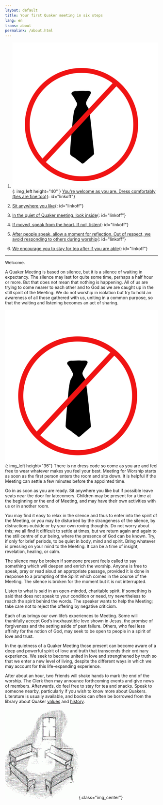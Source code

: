 ```yaml
---
layout: default
title: Your first Quaker meeting in six steps
lang: en
trans: about
permalink: /about.html
---
```

1. ![](/assets/images/no-tie_color.png){: img_left height="40" } [You're welcome as you are. Dress comfortably (ties are fine too)](#notie){: id="linkoff"}
  
1. <i class="fas fa-chair fa-fw fa-2x" style="color: #4d1a00;"></i> [Sit anywhere you like](#chair){: id="linkoff"}

  
1. <i class="fas fa-search fa-fw fa-2x color-1-text"></i> [In the quiet of Quaker meeting, look inside](#look){: id="linkoff"}

  
1. <i class="fas fa-hand-holding-heart fa-fw fa-2x" style="color: crimson"></i> [If moved, speak from the heart. If not, listen](#heart){: id="linkoff"}


1. <i class="far fa-pause-circle fa-fw fa-2x color-1-light-text"></i> [After people speak, allow a moment for reflection. Out of respect, we avoid responding to others during worship](#wait){: id="linkoff"}


1. <i class="fas fa-mug-hot fa-fw fa-2x color-1-dark-text"></i> [We encourage you to stay for tea after if you are able](#tea){: id="linkoff"}

  
************

Welcome.

A Quaker Meeting is based on silence, but it is a silence of waiting in expectancy. The silence may last for quite some time, perhaps a half hour or more. But that does not mean that nothing is happening. All of us are trying to come nearer to each other and to God as we are caught up in the still spirit of the Meeting. We do not worship in isolation but try to hold an awareness of all those gathered with us, uniting in a common purpose, so that the waiting and listening becomes an act of sharing.

![](/assets/images/no-tie_color.png){: img_left height="36"}<span class="stanchor"><a name="notie"> </a></span> There is no dress code so come as you are and feel free to wear whatever makes you feel your best. Meeting for Worship starts as soon as the first person enters the room and sits down. It is helpful if the Meeting can settle a few minutes before the appointed time.

<i class="fas fa-chair" style="color: #4d1a00;"></i><span class="stanchor"><a name="chair"> </a></span> Go in as soon as you are ready. Sit anywhere you like but if possible leave seats near the door for latecomers. Children may be present for a time at the beginning or the end of Meeting, and may have their own activities with us or in another room.

<i class="fas fa-search color-1-text"></i><span class="stanchor"><a name="look"> </a></span> You may find it easy to relax in the silence and thus to enter into the spirit of the Meeting, or you may be disturbed by the strangeness of the silence, by distractions outside or by your own roving thoughts. Do not worry about this; we all find it difficult to settle at times, but we return again and again to the still centre of our being, where the presence of God can be known. Try, if only for brief periods, to be quiet in body, mind and spirit. Bring whatever is pressing on your mind to the Meeting. It can be a time of insight, revelation, healing, or calm.

<i class="fas fa-hand-holding-heart" style="color: crimson"></i><span class="stanchor"><a name="heart"> </a></span> The silence may be broken if someone present feels called to say something which will deepen and enrich the worship. Anyone is free to speak, pray or read aloud an appropriate passage, provided it is done in response to a prompting of the Spirit which comes in the course of the Meeting. The silence is broken for the moment but it is not interrupted.

<i class="far fa-pause-circle color-1-light-text"></i><span class="stanchor"><a name="wait"> </a></span> Listen to what is said in an open-minded, charitable spirit. If something is said that does not speak to your condition or need, try nevertheless to reach the spirit behind the words. The speaker wants to help the Meeting; take care not to reject the offering by negative criticism.

Each of us brings our own life’s experiences to Meeting. Some will thankfully accept God’s inexhaustible love shown in Jesus, the promise of forgiveness and the setting aside of past failure. Others, who feel less affinity for the notion of God, may seek to be open to people in a spirit of love and trust.

In the quietness of a Quaker Meeting those present can become aware of a deep and powerful spirit of love and truth that transcends their ordinary experience. We seek to become united in love and strengthened by truth so that we enter a new level of living, despite the different ways in which we may account for this life-expanding experience.

After about an hour, two Friends will shake hands to mark the end of the worship. The Clerk then may announce forthcoming events and give news of members. <i class="fas fa-mug-hot color-1-dark-text"></i><span class="stanchor"><a name="tea"> </a></span> Afterwards, do feel free to stay for tea and snacks. Speak to someone nearby, particularly if you wish to know more about Quakers. <i class="fas fa-book-reader color-1-text"></i> Literature is usually available, and books can often be borrowed from the library about Quaker [values](intro.html) and [history](links_history.html).

![](assets/images/benches2-243x300.gif){:class="img_center"}
